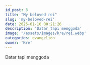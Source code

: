 ```yaml
---
id_post: 3
title: "My beloved rei"
slug: 'my-beloved-rei'
date: 2025-01-16 00:21:26
description: 'Datar tapi menggoda'
image: '/assets/images/kre/rei.webp'
categories: evangelion
owner: 'Kre'
---
```


Datar tapi menggoda

